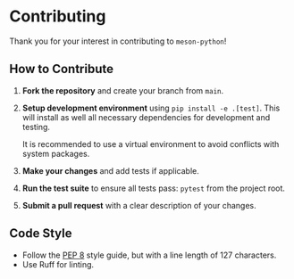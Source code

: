 # Contributing

Thank you for your interest in contributing to `meson-python`!

## How to Contribute

1. **Fork the repository** and create your branch from `main`.
2. **Setup development environment** using `pip install -e .[test]`.
   This will install as well all necessary dependencies for development and testing.
   
   It is recommended to use a virtual environment to avoid conflicts with system packages.
3. **Make your changes** and add tests if applicable.
4. **Run the test suite** to ensure all tests pass: `pytest` from the project root.
5. **Submit a pull request** with a clear description of your changes.

## Code Style
- Follow the [PEP 8](https://www.python.org/dev/peps/pep-0008/) style guide, but with a line length of 127 characters.
- Use Ruff for linting.
